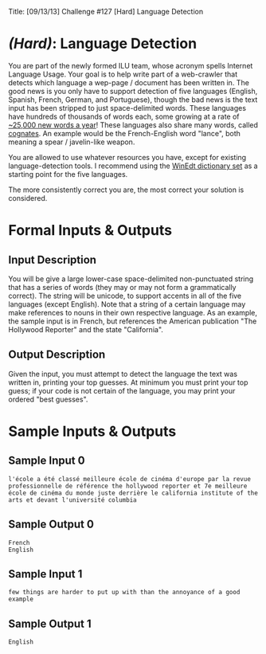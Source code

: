 Title: [09/13/13] Challenge #127 [Hard] Language Detection

# [](#HardIcon) *(Hard)*: Language Detection

You are part of the newly formed ILU team, whose acronym spells Internet Language Usage. Your goal is to help write part of a web-crawler that detects which language a wep-page / document has been written in. The good news is you only have to support detection of five languages (English, Spanish, French, German, and Portuguese), though the bad news is the text input has been stripped to just space-delimited words. These languages have hundreds of thousands of words each, some growing at a rate of [~25,000 new words a year](http://en.wikipedia.org/wiki/English_language#Number_of_words_in_English)! These languages also share many words, called [cognates](http://en.wikipedia.org/wiki/Cognate). An example would be the French-English word "lance", both meaning a spear / javelin-like weapon.

You are allowed to use whatever resources you have, except for existing language-detection tools. I recommend using the [WinEdt dictionary set](http://www.winedt.org/Dict/) as a starting point for the five languages.

The more consistently correct you are, the most correct your solution is considered.

# Formal Inputs & Outputs
## Input Description

You will be give a large lower-case space-delimited non-punctuated string that has a series of words (they may or may not form a grammatically correct). The string will be unicode, to support accents in all of the five languages (except English). Note that a string of a certain language may make references to nouns in their own respective language. As an example, the sample input is in French, but references the American publication "The Hollywood Reporter" and the state "California".

## Output Description

Given the input, you must attempt to detect the language the text was written in, printing your top guesses. At minimum you must print your top guess; if your code is not certain of the language, you may print your ordered "best guesses".

# Sample Inputs & Outputs
## Sample Input 0

    l'école a été classé meilleure école de cinéma d'europe par la revue professionnelle de référence the hollywood reporter et 7e meilleure école de cinéma du monde juste derrière le california institute of the arts et devant l'université columbia

## Sample Output 0

    French
    English

## Sample Input 1

    few things are harder to put up with than the annoyance of a good example

## Sample Output 1

    English
